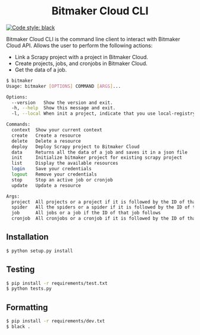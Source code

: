 <h1 align="center"> Bitmaker Cloud CLI </h1>

[![Code style: black](https://img.shields.io/badge/code%20style-black-000000.svg)](https://github.com/psf/black)

Bitmaker Cloud CLI is the command line client to interact with Bitmaker Cloud API. Allows the user to perform the following actions:
- Link a Scrapy project with a project in Bitmaker Cloud.
- Create projects, jobs, and cronjobs in Bitmaker Cloud.
- Get the data of a job.

```bash
$ bitmaker
Usage: bitmaker [OPTIONS] COMMAND [ARGS]...

Options:
  --version   Show the version and exit.
  -h, --help  Show this message and exit.
  -l, --local When init a project, indicate that you use local-registry       

Commands:
  context  Show your current context
  create   Create a resource
  delete   Delete a resource
  deploy   Deploy Scrapy project to Bitmaker Cloud
  data     Returns all the data of a job and saves it in a json file
  init     Initialize bitmaker project for existing scrapy project
  list     Display the available resources
  login    Save your credentials
  logout   Remove your credentials
  stop     Stop an active job or cronjob
  update   Update a resource

Args:
  project  All projects or a project if it is followed by the ID of that project
  spider   All the spiders or a spider if it is followed by the ID of that spider
  job      All jobs or a job if the ID of that job follows
  cronjob  All cronjobs or a cronjob if it is followed by the ID of that cronjob 
```

## Installation

```bash
$ python setup.py install
```

## Testing

```bash
$ pip install -r requirements/test.txt
$ python tests.py
```

## Formatting 

```bash
$ pip install -r requirements/dev.txt
$ black .
```
